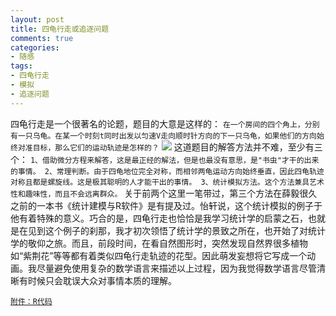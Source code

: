 ```yaml
---
layout: post
title: 四龟行走或追逐问题
comments: true
categories:
- 随感
tags:
- 四龟行走
- 模拟
- 追逐问题
---
```


四龟行走是一个很著名的论题，题目的大意是这样的：
`在一个房间的四个角上，分别有一只乌龟。在某一个时刻t同时出发以匀速V走向顺时针方向的下一只乌龟，如果他们的方向始终对准目标，那么它们的运动轨迹是怎样的？`
[![](http://yishuo.cos.name/wp-content/uploads/2010/03/movie.gif)](http://yishuo.cos.name/wp-content/uploads/2010/03/movie.gif)
这道题目的解答方法并不难，至少有三个：
`
1、借助微分方程来解答，这是最正经的解法，但是也最没有意思，是"书虫"才干的出来的事情。
2、常理判断。由于四龟地位完全对称，而相邻两龟运动方向始终垂直，因此四龟轨迹对称且都是螺旋线。这是极其聪明的人才能干出的事情。
3、统计模拟方法。这个方法兼具艺术性和趣味性，而且不会远离群众。
`
关于前两个这里一笔带过，第三个方法在薛毅很久之前的一本书《统计建模与R软件》是有提及过。怡轩说，这个统计模拟的例子于他有着特殊的意义。巧合的是，四龟行走也恰恰是我学习统计学的启蒙之石，也就是在见到这个例子的刹那，我才初次领悟了统计学的景致之所在，也开始了对统计学的敬仰之旅。而且，前段时间，在看自然图形时，突然发现自然界很多植物如“紫荆花”等等都有着类似四龟行走轨迹的花型。因此萌发妄想将它写成一个动画。我尽量避免使用复杂的数学语言来描述以上过程，因为我觉得数学语言尽管清晰有时候只会耽误大众对事情本质的理解。

[`附件：R代码`](http://yishuo.cos.name/wp-content/uploads/2010/03/R代码.txt)
